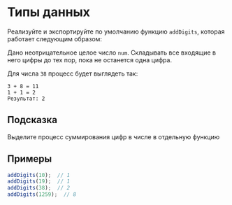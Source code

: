 # Типы данных

Реализуйте и экспортируйте по умолчанию функцию <code>addDigits</code>, которая работает следующим образом:

Дано неотрицательное целое число <code>num</code>. Складывать все входящие в него цифры до тех пор, пока не останется одна цифра.

Для числа <code>38</code> процесс будет выглядеть так:

```
3 + 8 = 11
1 + 1 = 2
Результат: 2
```

## Подсказка

Выделите процесс суммирования цифр в числе в отдельную функцию

## Примеры

```javascript
addDigits(10);  // 1
addDigits(19);  // 1
addDigits(38);  // 2
addDigits(1259);  // 8
```

